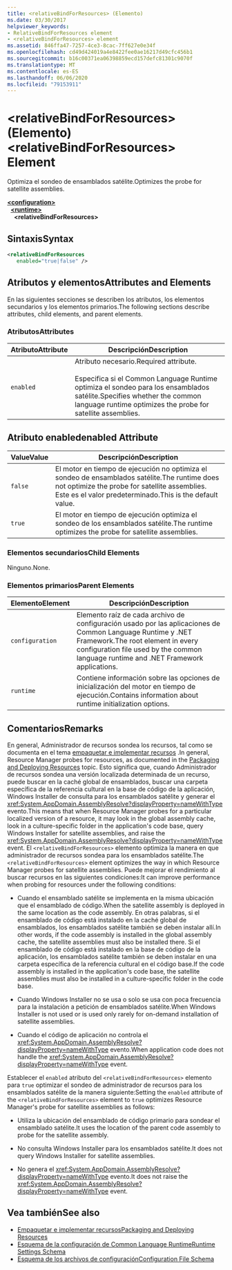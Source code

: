 ```yaml
---
title: <relativeBindForResources> (Elemento)
ms.date: 03/30/2017
helpviewer_keywords:
- RelativeBindForResources element
- <relativeBindForResources> element
ms.assetid: 846ffa47-7257-4ce3-8cac-7ff627e0e34f
ms.openlocfilehash: cd49d424019a4e8422fee0ae16217d49cfc456b1
ms.sourcegitcommit: b16c00371ea06398859ecd157defc81301c9070f
ms.translationtype: MT
ms.contentlocale: es-ES
ms.lasthandoff: 06/06/2020
ms.locfileid: "79153911"
---
```

# <a name="relativebindforresources-element"></a><span data-ttu-id="13ee3-102">\<relativeBindForResources> (Elemento)</span><span class="sxs-lookup"><span data-stu-id="13ee3-102">\<relativeBindForResources> Element</span></span>
<span data-ttu-id="13ee3-103">Optimiza el sondeo de ensamblados satélite.</span><span class="sxs-lookup"><span data-stu-id="13ee3-103">Optimizes the probe for satellite assemblies.</span></span>  
  
[**\<configuration>**](../configuration-element.md)\
&nbsp;&nbsp;[**\<runtime>**](runtime-element.md)\
&nbsp;&nbsp;&nbsp;&nbsp;**\<relativeBindForResources>**  
  
## <a name="syntax"></a><span data-ttu-id="13ee3-104">Sintaxis</span><span class="sxs-lookup"><span data-stu-id="13ee3-104">Syntax</span></span>  
  
```xml
<relativeBindForResources
   enabled="true|false" />  
```  
  
## <a name="attributes-and-elements"></a><span data-ttu-id="13ee3-105">Atributos y elementos</span><span class="sxs-lookup"><span data-stu-id="13ee3-105">Attributes and Elements</span></span>  
 <span data-ttu-id="13ee3-106">En las siguientes secciones se describen los atributos, los elementos secundarios y los elementos primarios.</span><span class="sxs-lookup"><span data-stu-id="13ee3-106">The following sections describe attributes, child elements, and parent elements.</span></span>  
  
### <a name="attributes"></a><span data-ttu-id="13ee3-107">Atributos</span><span class="sxs-lookup"><span data-stu-id="13ee3-107">Attributes</span></span>  
  
|<span data-ttu-id="13ee3-108">Atributo</span><span class="sxs-lookup"><span data-stu-id="13ee3-108">Attribute</span></span>|<span data-ttu-id="13ee3-109">Descripción</span><span class="sxs-lookup"><span data-stu-id="13ee3-109">Description</span></span>|  
|---------------|-----------------|  
|`enabled`|<span data-ttu-id="13ee3-110">Atributo necesario.</span><span class="sxs-lookup"><span data-stu-id="13ee3-110">Required attribute.</span></span><br /><br /> <span data-ttu-id="13ee3-111">Especifica si el Common Language Runtime optimiza el sondeo para los ensamblados satélite.</span><span class="sxs-lookup"><span data-stu-id="13ee3-111">Specifies whether the common language runtime optimizes the probe for satellite assemblies.</span></span>|  
  
## <a name="enabled-attribute"></a><span data-ttu-id="13ee3-112">Atributo enabled</span><span class="sxs-lookup"><span data-stu-id="13ee3-112">enabled Attribute</span></span>  
  
|<span data-ttu-id="13ee3-113">Value</span><span class="sxs-lookup"><span data-stu-id="13ee3-113">Value</span></span>|<span data-ttu-id="13ee3-114">Descripción</span><span class="sxs-lookup"><span data-stu-id="13ee3-114">Description</span></span>|  
|-----------|-----------------|  
|`false`|<span data-ttu-id="13ee3-115">El motor en tiempo de ejecución no optimiza el sondeo de ensamblados satélite.</span><span class="sxs-lookup"><span data-stu-id="13ee3-115">The runtime does not optimize the probe for satellite assemblies.</span></span> <span data-ttu-id="13ee3-116">Este es el valor predeterminado.</span><span class="sxs-lookup"><span data-stu-id="13ee3-116">This is the default value.</span></span>|  
|`true`|<span data-ttu-id="13ee3-117">El motor en tiempo de ejecución optimiza el sondeo de los ensamblados satélite.</span><span class="sxs-lookup"><span data-stu-id="13ee3-117">The runtime optimizes the probe for satellite assemblies.</span></span>|  
  
### <a name="child-elements"></a><span data-ttu-id="13ee3-118">Elementos secundarios</span><span class="sxs-lookup"><span data-stu-id="13ee3-118">Child Elements</span></span>  
 <span data-ttu-id="13ee3-119">Ninguno.</span><span class="sxs-lookup"><span data-stu-id="13ee3-119">None.</span></span>  
  
### <a name="parent-elements"></a><span data-ttu-id="13ee3-120">Elementos primarios</span><span class="sxs-lookup"><span data-stu-id="13ee3-120">Parent Elements</span></span>  
  
|<span data-ttu-id="13ee3-121">Elemento</span><span class="sxs-lookup"><span data-stu-id="13ee3-121">Element</span></span>|<span data-ttu-id="13ee3-122">Descripción</span><span class="sxs-lookup"><span data-stu-id="13ee3-122">Description</span></span>|  
|-------------|-----------------|  
|`configuration`|<span data-ttu-id="13ee3-123">Elemento raíz de cada archivo de configuración usado por las aplicaciones de Common Language Runtime y .NET Framework.</span><span class="sxs-lookup"><span data-stu-id="13ee3-123">The root element in every configuration file used by the common language runtime and .NET Framework applications.</span></span>|  
|`runtime`|<span data-ttu-id="13ee3-124">Contiene información sobre las opciones de inicialización del motor en tiempo de ejecución.</span><span class="sxs-lookup"><span data-stu-id="13ee3-124">Contains information about runtime initialization options.</span></span>|  
  
## <a name="remarks"></a><span data-ttu-id="13ee3-125">Comentarios</span><span class="sxs-lookup"><span data-stu-id="13ee3-125">Remarks</span></span>  
 <span data-ttu-id="13ee3-126">En general, Administrador de recursos sondea los recursos, tal como se documenta en el tema [empaquetar e implementar recursos](../../../resources/packaging-and-deploying-resources-in-desktop-apps.md) .</span><span class="sxs-lookup"><span data-stu-id="13ee3-126">In general, Resource Manager probes for resources, as documented in the [Packaging and Deploying Resources](../../../resources/packaging-and-deploying-resources-in-desktop-apps.md) topic.</span></span> <span data-ttu-id="13ee3-127">Esto significa que, cuando Administrador de recursos sondea una versión localizada determinada de un recurso, puede buscar en la caché global de ensamblados, buscar una carpeta específica de la referencia cultural en la base de código de la aplicación, Windows Installer de consulta para los ensamblados satélite y generar el <xref:System.AppDomain.AssemblyResolve?displayProperty=nameWithType> evento.</span><span class="sxs-lookup"><span data-stu-id="13ee3-127">This means that when Resource Manager probes for a particular localized version of a resource, it may look in the global assembly cache, look in a culture-specific folder in the application's code base, query Windows Installer for satellite assemblies, and raise the <xref:System.AppDomain.AssemblyResolve?displayProperty=nameWithType> event.</span></span> <span data-ttu-id="13ee3-128">El `<relativeBindForResources>` elemento optimiza la manera en que administrador de recursos sondea para los ensamblados satélite.</span><span class="sxs-lookup"><span data-stu-id="13ee3-128">The `<relativeBindForResources>` element optimizes the way in which Resource Manager probes for satellite assemblies.</span></span> <span data-ttu-id="13ee3-129">Puede mejorar el rendimiento al buscar recursos en las siguientes condiciones:</span><span class="sxs-lookup"><span data-stu-id="13ee3-129">It can improve performance when probing for resources under the following conditions:</span></span>  
  
- <span data-ttu-id="13ee3-130">Cuando el ensamblado satélite se implementa en la misma ubicación que el ensamblado de código.</span><span class="sxs-lookup"><span data-stu-id="13ee3-130">When the satellite assembly is deployed in the same location as the code assembly.</span></span> <span data-ttu-id="13ee3-131">En otras palabras, si el ensamblado de código está instalado en la caché global de ensamblados, los ensamblados satélite también se deben instalar allí.</span><span class="sxs-lookup"><span data-stu-id="13ee3-131">In other words, if the code assembly is installed in the global assembly cache, the satellite assemblies must also be installed there.</span></span> <span data-ttu-id="13ee3-132">Si el ensamblado de código está instalado en la base de código de la aplicación, los ensamblados satélite también se deben instalar en una carpeta específica de la referencia cultural en el código base.</span><span class="sxs-lookup"><span data-stu-id="13ee3-132">If the code assembly is installed in the application's code base, the satellite assemblies must also be installed in a culture-specific folder in the code base.</span></span>  
  
- <span data-ttu-id="13ee3-133">Cuando Windows Installer no se usa o solo se usa con poca frecuencia para la instalación a petición de ensamblados satélite.</span><span class="sxs-lookup"><span data-stu-id="13ee3-133">When Windows Installer is not used or is used only rarely for on-demand installation of satellite assemblies.</span></span>  
  
- <span data-ttu-id="13ee3-134">Cuando el código de aplicación no controla el <xref:System.AppDomain.AssemblyResolve?displayProperty=nameWithType> evento.</span><span class="sxs-lookup"><span data-stu-id="13ee3-134">When application code does not handle the <xref:System.AppDomain.AssemblyResolve?displayProperty=nameWithType> event.</span></span>  
  
 <span data-ttu-id="13ee3-135">Establecer el `enabled` atributo del `<relativeBindForResources>` elemento para `true` optimizar el sondeo de administrador de recursos para los ensamblados satélite de la manera siguiente:</span><span class="sxs-lookup"><span data-stu-id="13ee3-135">Setting the `enabled` attribute of the `<relativeBindForResources>` element to `true` optimizes Resource Manager's probe for satellite assemblies as follows:</span></span>  
  
- <span data-ttu-id="13ee3-136">Utiliza la ubicación del ensamblado de código primario para sondear el ensamblado satélite.</span><span class="sxs-lookup"><span data-stu-id="13ee3-136">It uses the location of the parent code assembly to probe for the satellite assembly.</span></span>  
  
- <span data-ttu-id="13ee3-137">No consulta Windows Installer para los ensamblados satélite.</span><span class="sxs-lookup"><span data-stu-id="13ee3-137">It does not query Windows Installer for satellite assemblies.</span></span>  
  
- <span data-ttu-id="13ee3-138">No genera el <xref:System.AppDomain.AssemblyResolve?displayProperty=nameWithType> evento.</span><span class="sxs-lookup"><span data-stu-id="13ee3-138">It does not raise the <xref:System.AppDomain.AssemblyResolve?displayProperty=nameWithType> event.</span></span>  
  
## <a name="see-also"></a><span data-ttu-id="13ee3-139">Vea también</span><span class="sxs-lookup"><span data-stu-id="13ee3-139">See also</span></span>

- [<span data-ttu-id="13ee3-140">Empaquetar e implementar recursos</span><span class="sxs-lookup"><span data-stu-id="13ee3-140">Packaging and Deploying Resources</span></span>](../../../resources/packaging-and-deploying-resources-in-desktop-apps.md)
- [<span data-ttu-id="13ee3-141">Esquema de la configuración de Common Language Runtime</span><span class="sxs-lookup"><span data-stu-id="13ee3-141">Runtime Settings Schema</span></span>](index.md)
- [<span data-ttu-id="13ee3-142">Esquema de los archivos de configuración</span><span class="sxs-lookup"><span data-stu-id="13ee3-142">Configuration File Schema</span></span>](../index.md)

